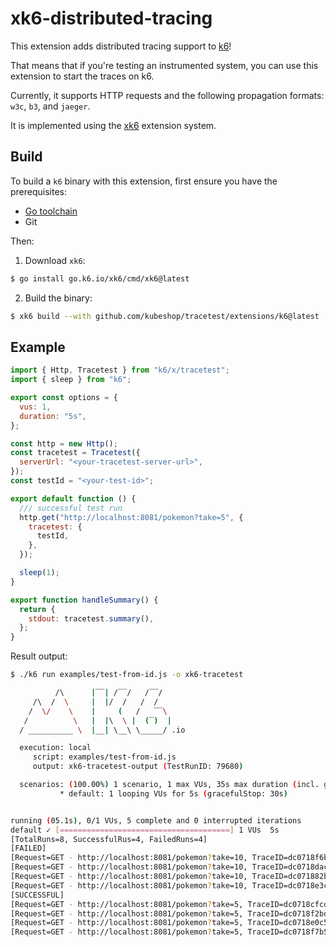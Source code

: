 # xk6-distributed-tracing

This extension adds distributed tracing support to [k6](https://github.com/grafana/k6)! 

That means that if you're testing an instrumented system, you can use this extension to start the traces on k6. 

Currently, it supports HTTP requests and the following propagation formats: `w3c`, `b3`, and `jaeger`.

It is implemented using the [xk6](https://github.com/grafana/xk6) extension system.

## Build

To build a `k6` binary with this extension, first ensure you have the prerequisites:

- [Go toolchain](https://go101.org/article/go-toolchain.html)
- Git

Then:

1. Download `xk6`:

```bash
$ go install go.k6.io/xk6/cmd/xk6@latest
```

2. Build the binary:

```bash
$ xk6 build --with github.com/kubeshop/tracetest/extensions/k6@latest
```

## Example

```javascript
import { Http, Tracetest } from "k6/x/tracetest";
import { sleep } from "k6";

export const options = {
  vus: 1,
  duration: "5s",
};

const http = new Http();
const tracetest = Tracetest({
  serverUrl: "<your-tracetest-server-url>",
});
const testId = "<your-test-id>";

export default function () {
  /// successful test run
  http.get("http://localhost:8081/pokemon?take=5", {
    tracetest: {
      testId,
    },
  });

  sleep(1);
}

export function handleSummary() {
  return {
    stdout: tracetest.summary(),
  };
}
```

Result output:

```bash
$ ./k6 run examples/test-from-id.js -o xk6-tracetest

          /\      |‾‾| /‾‾/   /‾‾/   
     /\  /  \     |  |/  /   /  /    
    /  \/    \    |     (   /   ‾‾\  
   /          \   |  |\  \ |  (‾)  | 
  / __________ \  |__| \__\ \_____/ .io

  execution: local
     script: examples/test-from-id.js
     output: xk6-tracetest-output (TestRunID: 79680)

  scenarios: (100.00%) 1 scenario, 1 max VUs, 35s max duration (incl. graceful stop):
           * default: 1 looping VUs for 5s (gracefulStop: 30s)


running (05.1s), 0/1 VUs, 5 complete and 0 interrupted iterations
default ✓ [======================================] 1 VUs  5s
[TotalRuns=8, SuccessfulRus=4, FailedRuns=4] 
[FAILED] 
[Request=GET - http://localhost:8081/pokemon?take=10, TraceID=dc0718f6bd99b3dc30cc624b154beb23, RunState=FINISHED FailingSpecs=false, TracetestURL= http://localhost:11633/test/nDdBCnoVg/run/28] 
[Request=GET - http://localhost:8081/pokemon?take=10, TraceID=dc0718dacd99b3dc30dc0ed028659513, RunState=FINISHED FailingSpecs=false, TracetestURL= http://localhost:11633/test/nDdBCnoVg/run/25] 
[Request=GET - http://localhost:8081/pokemon?take=10, TraceID=dc071882b699b3dc30f993c5e0a8b330, RunState=FINISHED FailingSpecs=false, TracetestURL= http://localhost:11633/test/nDdBCnoVg/run/26] 
[Request=GET - http://localhost:8081/pokemon?take=10, TraceID=dc0718e3c599b3dc30c09b0fff1e83d7, RunState=FINISHED FailingSpecs=false, TracetestURL= http://localhost:11633/test/nDdBCnoVg/run/27] 
[SUCCESSFUL] 
[Request=GET - http://localhost:8081/pokemon?take=5, TraceID=dc0718cfcd99b3dc301f7fc40fa024a8, RunState=FINISHED FailingSpecs=false, TracetestURL= http://localhost:11633/test/J0d887oVR/run/145] 
[Request=GET - http://localhost:8081/pokemon?take=5, TraceID=dc0718f2bd99b3dc300da669a9c1d4b5, RunState=FINISHED FailingSpecs=false, TracetestURL= http://localhost:11633/test/J0d887oVR/run/142] 
[Request=GET - http://localhost:8081/pokemon?take=5, TraceID=dc0718e0c599b3dc30e774886605729d, RunState=FINISHED FailingSpecs=false, TracetestURL= http://localhost:11633/test/J0d887oVR/run/143] 
[Request=GET - http://localhost:8081/pokemon?take=5, TraceID=dc0718f7b599b3dc30f5fab29c1b01f4, RunState=FINISHED FailingSpecs=false, TracetestURL= http://localhost:11633/test/J0d887oVR/run/144] 
```
